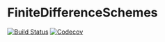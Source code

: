 # FiniteDifferenceSchemes

[![Build Status](https://travis-ci.com/jian-kang-computational-physics/FiniteDifferenceSchemes.jl.svg?branch=master)](https://travis-ci.com/jian-kang-computational-physics/FiniteDifferenceSchemes.jl)
[![Codecov](https://codecov.io/gh/jian-kang-computational-physics/FiniteDifferenceSchemes.jl/branch/master/graph/badge.svg)](https://codecov.io/gh/jian-kang-computational-physics/FiniteDifferenceSchemes.jl)
